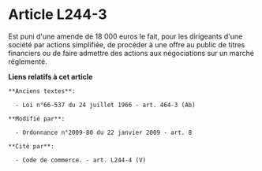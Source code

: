 # Article L244-3

Est puni d'une amende de 18 000 euros le fait, pour les dirigeants d'une société par actions simplifiée, de       procéder à
une offre au public de titres financiers ou de faire admettre des actions aux négociations sur un marché réglementé.

**Liens relatifs à cet article**

	**Anciens textes**:

	  - Loi n°66-537 du 24 juillet 1966 - art. 464-3 (Ab)

	**Modifié par**:

	  - Ordonnance n°2009-80 du 22 janvier 2009 - art. 8

	**Cité par**:

	  - Code de commerce. - art. L244-4 (V)
